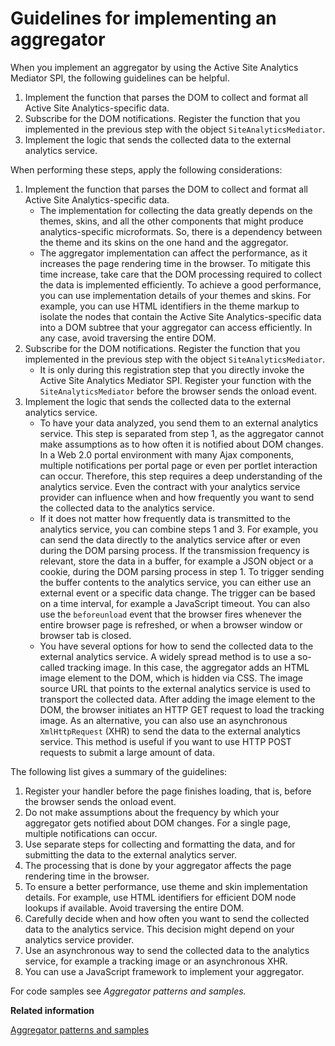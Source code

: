 # Guidelines for implementing an aggregator

When you implement an aggregator by using the Active Site Analytics Mediator SPI, the following guidelines can be helpful.

1.  Implement the function that parses the DOM to collect and format all Active Site Analytics-specific data.
2.  Subscribe for the DOM notifications. Register the function that you implemented in the previous step with the object `SiteAnalyticsMediator`.
3.  Implement the logic that sends the collected data to the external analytics service.

When performing these steps, apply the following considerations:

1.  Implement the function that parses the DOM to collect and format all Active Site Analytics-specific data.
    -   The implementation for collecting the data greatly depends on the themes, skins, and all the other components that might produce analytics-specific microformats. So, there is a dependency between the theme and its skins on the one hand and the aggregator.
    -   The aggregator implementation can affect the performance, as it increases the page rendering time in the browser. To mitigate this time increase, take care that the DOM processing required to collect the data is implemented efficiently. To achieve a good performance, you can use implementation details of your themes and skins. For example, you can use HTML identifiers in the theme markup to isolate the nodes that contain the Active Site Analytics-specific data into a DOM subtree that your aggregator can access efficiently. In any case, avoid traversing the entire DOM.
2.  Subscribe for the DOM notifications. Register the function that you implemented in the previous step with the object `SiteAnalyticsMediator`.
    -   It is only during this registration step that you directly invoke the Active Site Analytics Mediator SPI. Register your function with the `SiteAnalyticsMediator` before the browser sends the onload event.
3.  Implement the logic that sends the collected data to the external analytics service.
    -   To have your data analyzed, you send them to an external analytics service. This step is separated from step 1, as the aggregator cannot make assumptions as to how often it is notified about DOM changes. In a Web 2.0 portal environment with many Ajax components, multiple notifications per portal page or even per portlet interaction can occur. Therefore, this step requires a deep understanding of the analytics service. Even the contract with your analytics service provider can influence when and how frequently you want to send the collected data to the analytics service.
    -   If it does not matter how frequently data is transmitted to the analytics service, you can combine steps 1 and 3. For example, you can send the data directly to the analytics service after or even during the DOM parsing process. If the transmission frequency is relevant, store the data in a buffer, for example a JSON object or a cookie, during the DOM parsing process in step 1. To trigger sending the buffer contents to the analytics service, you can either use an external event or a specific data change. The trigger can be based on a time interval, for example a JavaScript timeout. You can also use the `beforeunload` event that the browser fires whenever the entire browser page is refreshed, or when a browser window or browser tab is closed.
    -   You have several options for how to send the collected data to the external analytics service. A widely spread method is to use a so-called tracking image. In this case, the aggregator adds an HTML image element to the DOM, which is hidden via CSS. The image source URL that points to the external analytics service is used to transport the collected data. After adding the image element to the DOM, the browser initiates an HTTP GET request to load the tracking image. As an alternative, you can also use an asynchronous `XmlHttpRequest` \(XHR\) to send the data to the external analytics service. This method is useful if you want to use HTTP POST requests to submit a large amount of data.

The following list gives a summary of the guidelines:

1.  Register your handler before the page finishes loading, that is, before the browser sends the onload event.
2.  Do not make assumptions about the frequency by which your aggregator gets notified about DOM changes. For a single page, multiple notifications can occur.
3.  Use separate steps for collecting and formatting the data, and for submitting the data to the external analytics server.
4.  The processing that is done by your aggregator affects the page rendering time in the browser.
5.  To ensure a better performance, use theme and skin implementation details. For example, use HTML identifiers for efficient DOM node lookups if available. Avoid traversing the entire DOM.
6.  Carefully decide when and how often you want to send the collected data to the analytics service. This decision might depend on your analytics service provider.
7.  Use an asynchronous way to send the collected data to the analytics service, for example a tracking image or an asynchronous XHR.
8.  You can use a JavaScript framework to implement your aggregator.

For code samples see *Aggregator patterns and samples.*


**Related information**  


[Aggregator patterns and samples](../admin-system/sa_asa_aggr_xmp.md)

